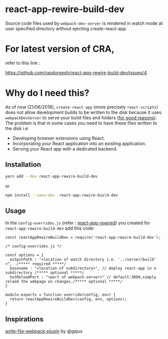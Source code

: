# react-app-rewire-build-dev

Source code files used by `webpack-dev-server` is rendered in watch mode at user specified directory without ejecting create-react-app.



# For latest version of CRA, 

refer to this link :

https://github.com/raodurgesh/react-app-rewire-build-dev/issues/4


# Why do I need this?

As of now (21/06/2018), `create-react-app` (more precisely `react-scripts`) does not allow development builds to be written to the disk because it uses `webpackDevServer` to serve your build files and folders ([for good reasons](https://github.com/facebook/create-react-app/issues/1070#issuecomment-261812303)). The problem is that in some cases you need to have these files written to the disk i.e:

* Developing browser extensions using React.
* Incorporating your React application into an existing application.
* Serving your React app with a dedicated backend.



## Installation

```sh
yarn add --dev react-app-rewire-build-dev
```

or

```sh
npm install --save-dev  react-app-rewire-build-dev
```


## Usage
In the `config-overrides.js` (refer : [react-app-rewired](https://github.com/timarney/react-app-rewired)) you created for `react-app-rewire-build-dev` add this code:

```
const reactAppRewireBuildDev = require('react-app-rewire-build-dev');

/* config-overrides.js */

const options = {
  outputPath : "<location of watch directory i.e. '../server/build' >",  /***** required *****/
  basename : "<location of subdirectory>", // deploy react-app in a subdirectory /***** optional *****/
  hotReloadPort : "<port of webpack-server>" // default:3000,simply relaod the webpage on changes./***** optional *****/
}

module.exports = function override(config, env) {
  return reactAppRewireBuildDev(config, env, options);
}
```

## Inspirations
[write-file-webpack-plugin](https://github.com/gajus/write-file-webpack-plugin) by @gajus
